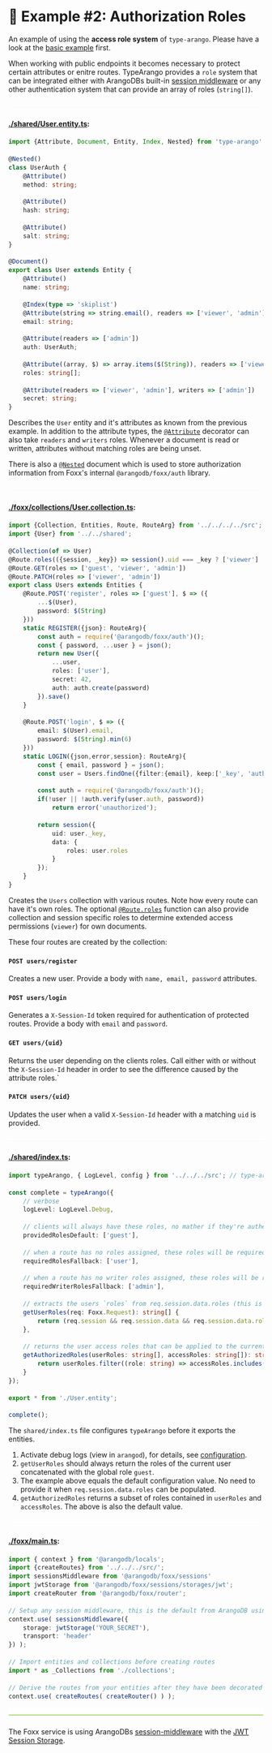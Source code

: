 # 👥 Example #2: Authorization Roles

An example of using the **access role system** of `type-arango`. Please have a look at the [basic example](../1-basic) first.

When working with public endpoints it becomes necessary to protect certain attributes or enitre routes.
TypeArango provides a `role` system that can be integrated either with ArangoDBs
built-in [session middleware](https://docs.arangodb.com/devel/Manual/Foxx/Reference/Sessions/) 
or any other authentication system that can provide an array of roles (`string[]`).

![divider](../../assets/divider.small.png)

#### **[./shared/User.entity.ts]()**:
```ts
import {Attribute, Document, Entity, Index, Nested} from 'type-arango'

@Nested()
class UserAuth {
	@Attribute()
	method: string;

	@Attribute()
	hash: string;

	@Attribute()
	salt: string;
}

@Document()
export class User extends Entity {
	@Attribute()
	name: string;

	@Index(type => 'skiplist')
	@Attribute(string => string.email(), readers => ['viewer', 'admin'])
	email: string;

	@Attribute(readers => ['admin'])
	auth: UserAuth;

	@Attribute((array, $) => array.items($(String)), readers => ['viewer'], writers => ['admin'])
	roles: string[];

	@Attribute(readers => ['viewer', 'admin'], writers => ['admin'])
	secret: string;
}
```

Describes the `User` entity and it's attributes as known from the previous example. In addition to the attribute types, the [`@Attribute`](../../API.md#attributeschema-readers-writers) decorator can also take `readers` and `writers` roles. Whenever a document is read or written, attributes without matching roles are being unset.

There is also a [`@Nested`](../../API.md#nested) document which is used to store authorization information from Foxx's internal `@arangodb/foxx/auth` library.

![divider](../../assets/divider.small.png)

#### **[./foxx/collections/User.collection.ts]()**:
```ts
import {Collection, Entities, Route, RouteArg} from '../../../../src';
import {User} from '../../shared';

@Collection(of => User)
@Route.roles(({session, _key}) => session().uid === _key ? ['viewer'] : [])
@Route.GET(roles => ['guest', 'viewer', 'admin'])
@Route.PATCH(roles => ['viewer', 'admin'])
export class Users extends Entities {
	@Route.POST('register', roles => ['guest'], $ => ({
		...$(User),
		password: $(String)
	}))
	static REGISTER({json}: RouteArg){
		const auth = require('@arangodb/foxx/auth')();
		const { password, ...user } = json();
		return new User({
			...user,
			roles: ['user'],
			secret: 42,
			auth: auth.create(password)
		}).save()
	}

	@Route.POST('login', $ => ({
		email: $(User).email,
		password: $(String).min(6)
	}))
	static LOGIN({json,error,session}: RouteArg){
		const { email, password } = json();
		const user = Users.findOne({filter:{email}, keep:['_key', 'auth', 'roles']});

		const auth = require('@arangodb/foxx/auth')();
		if(!user || !auth.verify(user.auth, password))
			return error('unauthorized');

		return session({
			uid: user._key,
			data: {
				roles: user.roles
			}
		});
	}
}
```

Creates the `Users` collection with various routes. Note how every route can have it's own roles. The optional [`@Route.roles`](../../API.md#routerolesfunct) function can also provide collection and session specific roles to determine extended access permissions (`viewer`) for own documents.

These four routes are created by the collection:

#### `POST users/register`
Creates a new user. Provide a body with `name, email, password` attributes.

#### `POST users/login`
Generates a `X-Session-Id` token required for authentication of protected routes. Provide a body with `email` and `password`.

#### `GET users/{uid}`
Returns the user depending on the clients roles. Call either with or without the `X-Session-Id` header in order to see the difference caused by the attribute roles.`

#### `PATCH users/{uid}` 
Updates the user when a valid `X-Session-Id` header with a matching `uid` is provided.

![divider](../../assets/divider.small.png)

#### **[./shared/index.ts]()**:
```ts
import typeArango, { LogLevel, config } from '../../../src'; // type-arango

const complete = typeArango({
	// verbose
	logLevel: LogLevel.Debug,

	// clients will always have these roles, no mather if they're authenticated (also see getUserRoles)
	providedRolesDefault: ['guest'],

	// when a route has no roles assigned, these roles will be required
	requiredRolesFallback: ['user'],

	// when a route has no writer roles assigned, these roles will be required
	requiredWriterRolesFallback: ['admin'],

	// extracts the users `roles` from req.session.data.roles (this is the default config value)
	getUserRoles(req: Foxx.Request): string[] {
		return (req.session && req.session.data && req.session.data.roles || []).concat(config.providedRolesDefault);
	},

	// returns the user access roles that can be applied to the current route (this is the default config value)
	getAuthorizedRoles(userRoles: string[], accessRoles: string[]): string[] {
		return userRoles.filter((role: string) => accessRoles.includes(role));
	}
});

export * from './User.entity';

complete();
```

The `shared/index.ts` file configures `typeArango` before it exports the entities.

1. Activate debug logs (view in `arangod`), for details, see [configuration](../../API.md#-configuration).
2. `getUserRoles` should always return the roles of the current user concatenated with the global role `guest`.
3. The example above equals the default configuration value. No need to provide it when 
`req.session.data.roles` can be populated.
4. `getAuthorizedRoles` returns a subset of roles contained in `userRoles` and 
`accessRoles`. The above is also the default value.

![divider](../../assets/divider.small.png)

#### **[./foxx/main.ts]()**:
```ts
import { context } from '@arangodb/locals';
import {createRoutes} from '../../../src/';
import sessionsMiddleware from '@arangodb/foxx/sessions'
import jwtStorage from '@arangodb/foxx/sessions/storages/jwt';
import createRouter from '@arangodb/foxx/router';

// Setup any session middleware, this is the default from ArangoDB using JWT
context.use( sessionsMiddleware({
	storage: jwtStorage('YOUR_SECRET'),
	transport: 'header'
}) );

// Import entities and collections before creating routes
import * as _Collections from './collections';

// Derive the routes from your entities after they have been decorated and export the router to Foxx
context.use( createRoutes( createRouter() ) );
```

![divider](../../assets/divider.png)

The Foxx service is using ArangoDBs [session-middleware](https://docs.arangodb.com/devel/Manual/Foxx/Reference/Sessions/)
 with the [JWT Session Storage](https://docs.arangodb.com/devel/Manual/Foxx/Reference/Sessions/Storages/JWT.html).
 